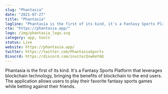 ```yaml
---
slug: "Phantasia"
date: "2021-07-27"
title: "Phantasia"
logline: "Phantasia is the first of its kind, it's a Fantasy Sports Platform that leverages blockchain technology, bringing the benefits of blockchain to the end users. The application allows users to play their favorite fantasy sports games while betting against their friends."
cta: "https://phantasia.app/"
logo: /img/phantasia_logo.svg
category: app, tools
status: Live
website: https://phantasia.app/
twitter: https://twitter.com/PhantasiaSports
Disocrd: https://discord.com/invite/QswKeYAQ
---
```


Phantasia is the first of its kind. It's a Fantasy Sports Platform that leverages blockchain technology, bringing the benefits of blockchain to the end users. The application allows users to play their favorite fantasy sports games while betting against their friends.
